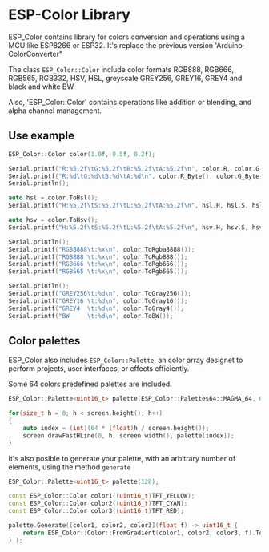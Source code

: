 # ESP-Color Library

ESP_Color contains library for colors conversion and operations using a MCU like ESP8266 or ESP32. It's replace the previous version 'Arduino-ColorConverter"

The class `ESP_Color::Color` include color formats RGB888, RGB666, RGB565, RGB332, HSV, HSL, greyscale GREY256, GREY16, GREY4 and black and white BW

Also, 'ESP_Color::Color' contains operations like addition or blending, and alpha channel management.

## Use example
```c++
ESP_Color::Color color(1.0f, 0.5f, 0.2f);

Serial.printf("R:%5.2f\tG:%5.2f\tB:%5.2f\tA:%5.2f\n", color.R, color.G, color.B, color.A);
Serial.printf("R:%d\tG:%d\tB:%d\tA:%d\n", color.R_Byte(), color.G_Byte(), color.B_Byte(), color.A_Byte());
Serial.println();

auto hsl = color.ToHsl();
Serial.printf("H:%5.2f\tS:%5.2f\tL:%5.2f\tA:%5.2f\n", hsl.H, hsl.S, hsl.L, hsl.A);

auto hsv = color.ToHsv();
Serial.printf("H:%5.2f\tS:%5.2f\tL:%5.2f\tA:%5.2f\n", hsv.H, hsv.S, hsv.V, hsv.A);

Serial.println();
Serial.printf("RGB8888\t:%x\n", color.ToRgba8888());
Serial.printf("RGB888 \t:%x\n", color.ToRgb888());
Serial.printf("RGB666 \t:%x\n", color.ToRgb666());
Serial.printf("RGB565 \t:%x\n", color.ToRgb565());

Serial.println();
Serial.printf("GREY256\t:%d\n", color.ToGray256());
Serial.printf("GREY16 \t:%d\n", color.ToGray16());
Serial.printf("GREY4  \t:%d\n", color.ToGray4());
Serial.printf("BW     \t:%d\n", color.ToBW());
```


## Color palettes

ESP_Color also includes `ESP_Color::Palette`, an color array designet to perform projects, user interfaces, or effects efficiently.

Some 64 colors predefined palettes are included.
```c++
ESP_Color::Palette<uint16_t> palette(ESP_Color::Palettes64::MAGMA_64, 64);

for(size_t h = 0; h < screen.height(); h++)
{
	auto index = (int)(64 * (float)h / screen.height());
	screen.drawFastHLine(0, h, screen.width(), palette[index]);
}
```

It's also posible to generate your palette, with an arbitrary number of elements, using the method `generate`
```c++
ESP_Color::Palette<uint16_t> palette(128);

const ESP_Color::Color color1((uint16_t)TFT_YELLOW);
const ESP_Color::Color color2((uint16_t)TFT_CYAN);
const ESP_Color::Color color3((uint16_t)TFT_RED);

palette.Generate([color1, color2, color3](float f) -> uint16_t { 
	return ESP_Color::Color::FromGradient(color1, color2, color3, f).ToRgb565();
} );
```
